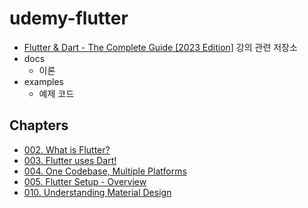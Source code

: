 # udemy-flutter

* [Flutter & Dart - The Complete Guide [2023 Edition]](https://www.udemy.com/course/learn-flutter-dart-to-build-ios-android-apps/) 강의 관련 저장소
* docs 
    * 이론
* examples 
    * 예제 코드

## Chapters

* [002. What is Flutter?](/docs/chapter-002.md)
* [003. Flutter uses Dart!](/docs/chapter-003.md)
* [004. One Codebase, Multiple Platforms](/docs/chapter-004.md)
* [005. Flutter Setup - Overview](/docs/chapter-005.md)
* [010. Understanding Material Design](/docs/chapter-010.md)
